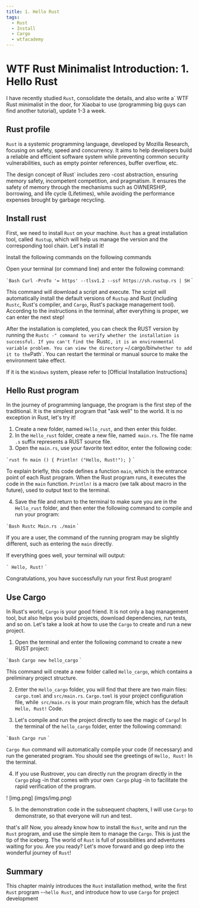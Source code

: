 ```yaml
---
title: 1. Hello Rust
tags:
  - Rust
  - Install
  - Cargo
  - wtfacademy
---
```


# WTF Rust Minimalist Introduction: 1. Hello Rust

I have recently studied `Rust`, consolidate the details, and also write a` WTF Rust minimalist in the door, for Xiaobai to use (programming big guys can find another tutorial), update 1-3 a week.

## Rust profile

`Rust` is a systemic programming language, developed by Mozilla Research, focusing on safety, speed and concurrency. It aims to help developers build a reliable and efficient software system while preventing common security vulnerabilities, such as empty pointer references, buffer overflow, etc.

The design concept of Rust` includes zero -cost abstraction, ensuring memory safety, incompetent competition, and pragmatism. It ensures the safety of memory through the mechanisms such as OWNERSHIP, borrowing, and life cycle (Lifetimes), while avoiding the performance expenses brought by garbage recycling.

## Install rust

First, we need to install `Rust` on your machine. `Rust` has a great installation tool, called` Rustup`, which will help us manage the version and the corresponding tool chain. Let's install it!

Install the following commands on the following commands

Open your terminal (or command line) and enter the following command:

`` `Bash
Curl -ProTo '= https' --tlsv1.2 --ssf https://sh.rustup.rs | SH
`` `

This command will download a script and execute. The script will automatically install the default versions of `Rustup` and Rust (including` Rustc`, Rust's compiler, and `Cargo`, Rust's package management tool). According to the instructions in the terminal, after everything is proper, we can enter the next step!

After the installation is completed, you can check the RUST version by running the `Rustc -" command to verify whether the installation is successful. If you can't find the `Rustc`, it is an environmental variable problem. You can view the directory` ~/.cargo/bin` whether to add it to the `Path`. You can restart the terminal or manual source to make the environment take effect.

If it is the `Windows` system, please refer to [Official Installation Instructions]

## Hello Rust program

In the journey of programming language, the program is the first step of the traditional. It is the simplest program that "ask well" to the world. It is no exception in Rust, let's try it!

1. Create a new folder, named `Hello_rust`, and then enter this folder.
2. In the `Hello_rust` folder, create a new file, named` main.rs`. The file name `.s` suffix represents a RUST source file.
3. Open the `main.rs`, use your favorite text editor, enter the following code:

`` `rust
fn main () {
 Println! ("Hello, Rust!");
}
`` `

To explain briefly, this code defines a function `main`, which is the entrance point of each Rust program. When the Rust program runs, it executes the code in the `main` function. `Println!` is a macro (we talk about macro in the future), used to output text to the terminal.

4. Save the file and return to the terminal to make sure you are in the `Hello_rust` folder, and then enter the following command to compile and run your program:

`` `Bash
Rustc Main.rs
./main
`` `

If you are a user, the command of the running program may be slightly different, such as entering the `main` directly.

If everything goes well, your terminal will output:

`` `
Hello, Rust!
`` `

Congratulations, you have successfully run your first Rust program!

## Use Cargo

In Rust's world, `Cargo` is your good friend. It is not only a bag management tool, but also helps you build projects, download dependencies, run tests, and so on. Let's take a look at how to use the `Cargo` to create and run a new project.

1. Open the terminal and enter the following command to create a new RUST project:

`` `Bash
Cargo new hello_cargo
`` `

This command will create a new folder called `Hello_cargo`, which contains a preliminary project structure.

2. Enter the `Hello_cargo` folder, you will find that there are two main files:` cargo.toml` and `src/main.rs`. `Cargo.toml` is your project configuration file, while` src/main.rs` is your main program file, which has the default `Hello, Rust!` Code.

3. Let's compile and run the project directly to see the magic of `Cargo`! In the terminal of the `hello_cargo` folder, enter the following command:

`` `Bash
Cargo run
`` `

`Cargo Run` command will automatically compile your code (if necessary) and run the generated program. You should see the greetings of `Hello, Rust!` In the terminal.


4. If you use Rustrover, you can directly run the program directly in the `Cargo` plug -in that comes with your own` Cargo` plug -in to facilitate the rapid verification of the program.

! [img.png] (imgs/img.png)

5. In the demonstration code in the subsequent chapters, I will use `Cargo` to demonstrate, so that everyone will run and test.

that's all! Now, you already know how to install the `Rust`, write and run the` Rust` program, and use the simple item to manage the `Cargo`. This is just the tip of the iceberg. The world of `Rust` is full of possibilities and adventures waiting for you. Are you ready? Let's move forward and go deep into the wonderful journey of `Rust`!

## Summary

This chapter mainly introduces the `Rust` installation method, write the first` Rust` program --`hello Rust`, and introduce how to use `Cargo` for project development








